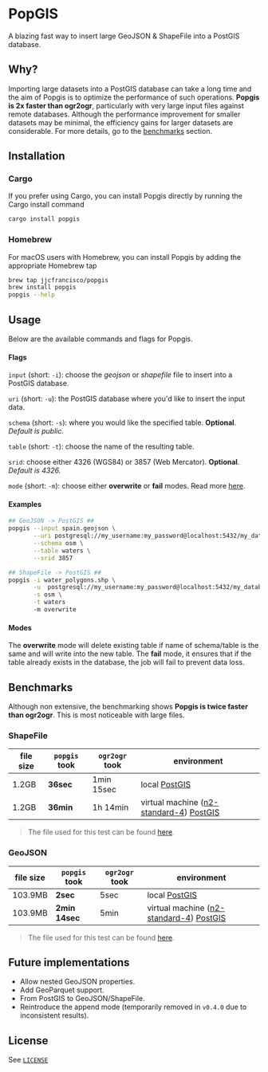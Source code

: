 # PopGIS
A blazing fast way to insert large GeoJSON & ShapeFile into a PostGIS database.

## Why?
Importing large datasets into a PostGIS database can take a long time and the aim of Popgis is to optimize the performance of such operations. **Popgis is 2x faster than ogr2ogr**, particularly with very large input files against remote databases. Although the performance improvement for smaller datasets may be minimal, the efficiency gains for larger datasets are considerable. For more details, go to the [benchmarks](#benchmarks) section.

## Installation

### Cargo
If you prefer using Cargo, you can install Popgis directly by running the Cargo install command
```bash
cargo install popgis
```

### Homebrew
For macOS users with Homebrew, you can install Popgis by adding the appropriate Homebrew tap
```bash
brew tap jjcfrancisco/popgis
brew install popgis
popgis --help
```

## Usage
Below are the available commands and flags for Popgis. 

#### Flags

`input` (short: `-i`): choose the *geojson* or *shapefile* file to insert into a PostGIS database.

`uri` (short: `-u`): the PostGIS database where you'd like to insert the input data.

`schema` (short: `-s`): where you would like the specified table. **Optional**. *Default is public.*

`table` (short: `-t`): choose the name of the resulting table.

`srid`: choose either 4326 (WGS84) or 3857 (Web Mercator).  **Optional**. *Default is 4326.*

`mode` (short: `-m`): choose either **overwrite** or **fail** modes. Read more [here](#modes).

#### Examples
```bash
## GeoJSON -> PostGIS ##
popgis --input spain.geojson \
       --uri postgresql://my_username:my_password@localhost:5432/my_database \
       --schema osm \
       --table waters \
       --srid 3857

## ShapeFile -> PostGIS ##
popgis -i water_polygons.shp \
       -u  postgresql://my_username:my_password@localhost:5432/my_database \
       -s osm \
       -t waters
       -m overwrite
```

#### Modes
The **overwrite** mode will delete existing table if name of schema/table is the same and will write into the new table. The **fail** mode, it ensures that if the table already exists in the database, the job will fail to prevent data loss.

## Benchmarks
Although non extensive, the benchmarking shows **Popgis is twice faster than ogr2ogr**. This is most noticeable with large files.

### ShapeFile

| file size |  `popgis` took | `ogr2ogr` took | environment |
|-----------|----------------|----------------|-------------|
| 1.2GB     | **36sec**      | 1min 15sec     | local [PostGIS](https://hub.docker.com/r/kartoza/postgis/)       | 
| 1.2GB     | **36min**      | 1h 14min       | virtual machine ([n2-standard-4](https://cloud.google.com/compute/docs/general-purpose-machines)) [PostGIS](https://hub.docker.com/r/kartoza/postgis/) |

> The file used for this test can be found [here](https://osmdata.openstreetmap.de/data/water-polygons.html).

### GeoJSON

| file size |  `popgis` took | `ogr2ogr` took | environment |
|-----------|----------------|----------------|-------------|
| 103.9MB   | **2sec**       | 5sec           | local [PostGIS](https://hub.docker.com/r/kartoza/postgis/)       | 
| 103.9MB   | **2min 14sec** | 5min           | virtual machine ([n2-standard-4](https://cloud.google.com/compute/docs/general-purpose-machines)) [PostGIS](https://hub.docker.com/r/kartoza/postgis/) |

> The file used for this test can be found [here](https://data.cityofnewyork.us/City-Government/NYC-Street-Centerline-CSCL-/exjm-f27b).

## Future implementations

* Allow nested GeoJSON properties.
* Add GeoParquet support.
* From PostGIS to GeoJSON/ShapeFile.
* Reintroduce the append mode (temporarily removed in `v0.4.0` due to inconsistent results).

## License
See [`LICENSE`](./LICENSE)
